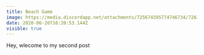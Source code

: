 ```yaml
---
title: Beach Game
image: https://media.discordapp.net/attachments/725674395774746734/726110701344784404/Mario_Assets.png?width=1216&height=684
date: 2020-06-26T16:20:53.144Z
visible: true
---
```


Hey, wlecome to my second post